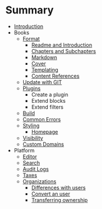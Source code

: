 # Summary

* [Introduction](README.md)
* Books
   * [Format](book/format.md)
       * [Readme and Introduction](book/introduction.md)
       * [Chapters and Subchapters](book/chapters.md)
       * [Markdown](book/markdown.md)
       * [Cover](book/cover.md)
       * [Templating](book/templating.md)
       * [Content References](book/conrefs.md)
   * [Update with GIT](book/push.md)
   * [Plugins](book/plugins.md)
       * Create a plugin
       * Extend blocks
       * Extend filters
   * [Build](book/build.md)
   * [Common Errors](book/errors.md)
   * [Styling](book/styling/README.md)
       * [Homepage](book/styling/homepage.md)
   * [Visibility](book/visibility.md)
   * [Custom Domains](book/domains.md)
* Platform
   * [Editor](platform/editor.md)
   * [Search](platform/search.md)
   * [Audit Logs](platform/audit_logs.md)
   * [Taxes](platform/taxes.md)
   * [Organizations](platform/organizations/README.md)
       * [Differences with users](platform/organizations/differences.md)
       * [Convert an user](platform/organizations/convert.md)
       * [Transferring ownership](platform/organizations/ownership.md)

